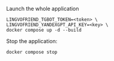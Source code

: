 Launch the whole application
```
LINGVOFRIEND_TGBOT_TOKEN=<token> \
LINGVOFRIEND_YANDEXGPT_API_KEY=<key> \
docker compose up -d --build
```
Stop the application:
```
docker compose stop
```